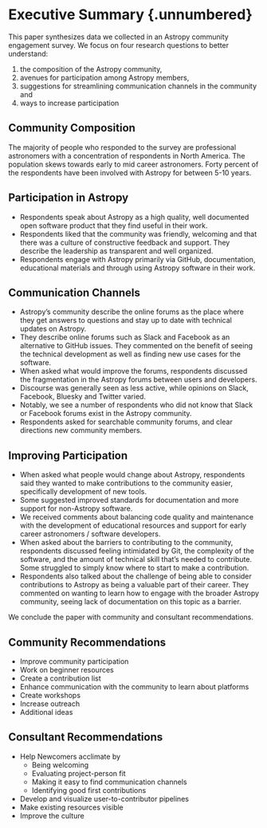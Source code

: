 

# Executive Summary {.unnumbered}

This paper synthesizes data we collected in an Astropy community engagement survey. We focus on four research questions to better understand: 

1. the composition of the Astropy community, 
2. avenues for participation among Astropy members, 
3. suggestions for streamlining communication channels in the community and 
4. ways to increase participation 

## Community Composition 

The majority of people who responded to the survey  are professional astronomers with a concentration of respondents in North America. The population skews towards early to mid career astronomers. Forty percent of the respondents have been involved with Astropy for between 5-10 years. 

## Participation in Astropy

* Respondents speak about Astropy as a high quality, well documented open software product that they find useful in their work. 
* Respondents liked that the community was friendly, welcoming and that there was a culture of constructive feedback and support. They describe the leadership as transparent and well organized. 
* Respondents engage with Astropy primarily via GitHub, documentation, educational materials and through using Astropy software in their work. 

## Communication Channels 

* Astropy’s community describe the online forums as the place where they get answers to questions and stay up to date with technical updates on Astropy. 
* They describe online forums such as Slack and Facebook as an alternative to GitHub issues. They commented on the benefit of seeing the technical development as well as finding new use cases for the software. 
* When asked what would improve the forums, respondents discussed the fragmentation in the Astropy forums between users and developers. 
* Discourse was generally seen as less active, while opinions on Slack, Facebook, Bluesky and Twitter varied. 
* Notably, we see a number of respondents who did not know that Slack or Facebook forums exist in the Astropy community.
* Respondents asked for searchable community forums, and clear directions new community members. 

## Improving Participation 

* When asked what people would change about Astropy, respondents said they wanted to make contributions to the community easier, specifically development of new tools. 
* Some suggested improved standards for documentation and more support for non-Astropy software. 
* We received comments about balancing code quality and maintenance with the development of educational resources and support for early career astronomers / software developers.  
* When asked about the barriers to contributing to the community, respondents discussed feeling intimidated by Git, the complexity of the software, and the amount of technical skill that’s needed to contribute. Some struggled to simply know where to start to make a contribution.  
* Respondents also talked about the challenge of being able to consider contributions to Astropy as being a valuable part of their career. They commented on wanting to learn how to engage with the broader Astropy community, seeing lack of documentation on this topic as a barrier.  

We conclude the paper with community and consultant recommendations.  

## Community Recommendations

- Improve community participation
- Work on beginner resources
- Create a contribution list 
- Enhance communication with the community to learn about platforms
- Create workshops 
- Increase outreach 
- Additional ideas 

## Consultant Recommendations 

- Help Newcomers acclimate by 
    - Being welcoming
    - Evaluating project-person fit 
    - Making it easy to find communication channels
    - Identifying good first contributions 
- Develop and visualize user-to-contributor pipelines
- Make existing resources visible 
- Improve the culture
